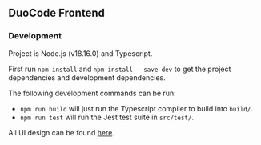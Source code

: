 ## DuoCode Frontend

### Development

Project is Node.js (v18.16.0) and Typescript.

First run `npm install` and `npm install --save-dev` to get the project dependencies and development dependencies.

The following development commands can be run:

- `npm run build` will just run the Typescript compiler to build into `build/`.
- `npm run test` will run the Jest test suite in `src/test/`.

All UI design can be found [here](https://www.figma.com/file/pJaO1w3OTs6tgY3BPKu7yl/DuoCode?type=design&node-id=90-736).